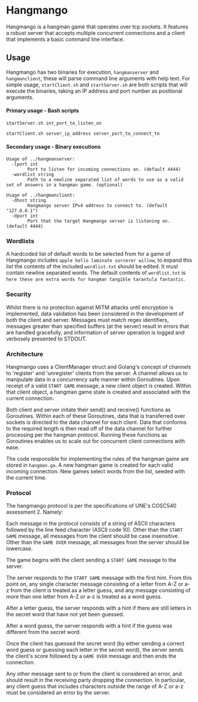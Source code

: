 # Hangmango
Hangmango is a hangman game that operates over tcp sockets. It features a robust server that accepts multiple concurrent connections and a client that implements a basic command line interface.

## Usage
Hangmango has two binaries for execution, `hangmanserver` and `hangmanclient`, these will parse command line arguments with help text. For simple usage, `startClient.sh` and `startServer.sh` are both scripts that will execute the binaries, taking an IP address and port number as positional arguments.
#### Primary usage - Bash scripts
`startServer.sh int_port_to_listen_on`

`startClient.sh server_ip_address server_port_to_connect_to`
#### Secondary usage - Binary executions
```
Usage of ../hangmanserver:
  -lport int
        Port to listen for incoming connections on. (default 4444)
  -wordlist string
        Path to a newline separated list of words to use as a valid set of answers in a hangman game. (optional)
```
```
Usage of ../hangmanclient:
  -dhost string
        Hangmango server IPv4 address to connect to. (default "127.0.0.1")
  -dport int
        Port that the target Hangmango server is listening on. (default 4444)
```

### Wordlists
A hardcoded list of default words to be selected from for a game of Hangmango includes `apple hello laminate sorcerer willow`, to expand this list the contents of the included `wordlist.txt` should be edited. It must contain newline separated words. The default contents of `wordlist.txt` is `here these are extra words for hangman tangible tarantula fantastic`. 

### Security
Whilst there is no protection against MiTM attacks until encryption is implemented, data validation has been considered in the development of both the client and server. Messages must match regex identifiers, messages greater than specified buffers (at the server) result in errors that are handled gracefully, and information of server operation is logged and verbosely presented to STDOUT.

### Architecture
Hangmango uses a ClientManager struct and Golang's concept of channels to 'register' and 'unregister' clients from the server. A channel allows us to manipulate data in a concurrency safe manner within Goroutines. Upon receipt of a valid `START GAME` message, a new client object is created. Within that client object, a hangman game state is created and associated with the current connection. 

Both client and server initate their send() and receive() functions as Goroutines. Within each of these Goroutines, data that is transferred over sockets is directed to the data channel for each client. Data that conforms to the required length is then read off of the data channel for further processing per the hangman protocol. Running these functions as Goroutines enables us to scale out for concurrent client connections with ease.

The code responsible for implementing the rules of the hangman game are stored in `hangman.go`. A new hangman game is created for each valid incoming connection. New games select words from the list, seeded with the current time.   

### Protocol
The hangmango protocol is per the specifications of UNE's COSC540 assessment 2. Namely:

Each message in the protocol consists of a string of ASCII characters followed by the line feed character (ASCII code 10). Other than the `START GAME` message, all messages from the client should be case insensitive. Other than the `GAME OVER` message, all messages from the server should be lowercase.

The game begins with the client sending a `START GAME` message to the server.

The server responds to the `START GAME` message with the first hint. From this point on, any single character message consisting of a letter from A-Z or a-z from the client is treated as a letter guess, and any message consisting of more than one letter from A-Z or a-z is treated as a word guess.

After a letter guess, the server responds with a hint if there are still letters in the secret word that have not yet been guessed.

After a word guess, the server responds with a hint if the guess was different from the secret word.

Once the client has guessed the secret word (by either sending a correct word guess or guessing each letter in the secret word), the server sends the client's score followed by a `GAME OVER` message and then ends the connection.

Any other message sent to or from the client is considered an error, and should result in the receiving party dropping the connection. In particular, any client guess that includes characters outside the range of A-Z or a-z must be considered an error by the server.